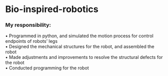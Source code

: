 # Bio-inspired-robotics

### My responsibility:
•	Programmed in python, and simulated the motion process for control endpoints of robots’ legs  
•	Designed the mechanical structures for the robot, and assembled the robot   
•	Made adjustments and improvements to resolve the structural defects for the robot   
•	Conducted programming for the robot  

